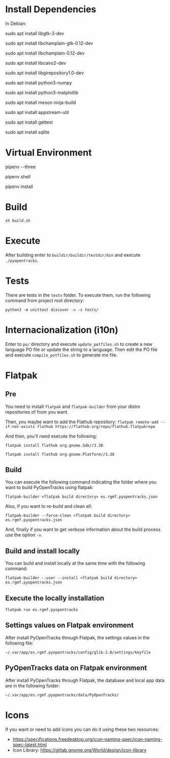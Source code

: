 # Install Dependencies
In Debian:

sudo apt install libgtk-3-dev

sudo apt install libchamplain-gtk-0.12-dev

sudo apt install libchamplain-0.12-dev

sudo apt install libcairo2-dev

sudo apt install libgirepository1.0-dev

sudo apt install python3-numpy

sudo apt install python3-matplotlib

sudo apt install meson ninja-build

sudo apt install appstream-util

sudo apt install gettext

sudo apt install sqlite

# Virtual Environment
pipenv --three

pipenv shell

pipenv install

# Build
`sh build.sh`

# Execute
After building enter to `buildir/buildir/testdir/bin` and execute `./pyopentracks`.

# Tests
There are tests in the `tests` folder. To execute them, run the following command from project root directory:

`python3 -m unittest discover -v -s tests/`

# Internacionalization (i10n)
Enter to `po/` directory and execute `update_potfiles.sh` to create a new language PO file or update the string to a language. Then edit the PO file and execute `compile_potfiles.sh` to generate mo file.

# Flatpak
## Pre
You need to install `flatpak` and `flatpak-builder` from your distro repositories of from you want.

Then, you maybe want to add the Flathub repository:
`flatpak remote-add --if-not-exists flathub https://flathub.org/repo/flathub.flatpakrepo`

And then, you'll need execute the following:

`flatpak install flathub org.gnome.Sdk//3.38`

`flatpak install flathub org.gnome.Platform//3.38`


## Build
You can execute the following command indicating the folder where you want to build PyOpenTracks using flatpak:

`flatpak-builder <flatpak build directory> es.rgmf.pyopentracks.json`

Also, if you want to re-build and clean all:

`flatpak-builder --force-clean <flatpak build directory> es.rgmf.pyopentracks.json`

And, finally if you want to get verbose information about the build process use the option `-v`.

## Build and install locally
You can build and install locally at the same time with the following command:

`flatpak-builder --user --install <flatpak build directory> es.rgmf.pyopentracks.json`

## Execute the locally installation
`flatpak run es.rgmf.pyopentracks`

## Settings values on Flatpak environment
After install PyOpenTracks through Flatpak, the settings values in the following file:

`~/.var/app/es.rgmf.pyopentracks/config/glib-2.0/settings/keyfile`

## PyOpenTracks data on Flatpak environment
After install PyOpenTracks through Flatpak, the database and local app data are in the following folder:

`~/.var/app/es.rgmf.pyopentracks/data/PyOpenTracks/`

# Icons
If you want or need to add icons you can do it using these two resources:
- https://specifications.freedesktop.org/icon-naming-spec/icon-naming-spec-latest.html
- Icon Library: https://gitlab.gnome.org/World/design/icon-library
